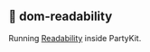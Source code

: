 ## 🎈 dom-readability

Running [Readability](https://github.com/mozilla/readability) inside PartyKit.
